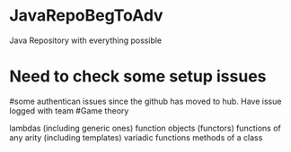 # JavaRepoBegToAdv
Java Repository with everything possible
# Need to check some setup issues
#some authentican issues since the github has moved to hub. Have issue logged with team
#Game theory


lambdas (including generic ones)
function objects (functors)
functions of any arity (including templates)
variadic functions
methods of a class
